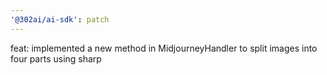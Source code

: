 ```yaml
---
'@302ai/ai-sdk': patch
---
```


feat: implemented a new method in MidjourneyHandler to split images into four parts using sharp
